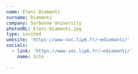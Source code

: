 ```yaml
---
name: Eleni Diamanti
surname: Diamanti
company: Sorbonne University
photoURL: Eleni-Diamanti.jpg
type: invited
website: 'https://www-soc.lip6.fr/~ediamanti/'
socials:
  - link: 'https://www-soc.lip6.fr/~ediamanti/'
    name: Site

---
```

